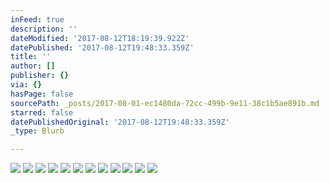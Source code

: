 ```yaml
---
inFeed: true
description: ''
dateModified: '2017-08-12T18:19:39.922Z'
datePublished: '2017-08-12T19:48:33.359Z'
title: ''
author: []
publisher: {}
via: {}
hasPage: false
sourcePath: _posts/2017-08-01-ec1480da-72cc-499b-9e11-38c1b5ae891b.md
starred: false
datePublishedOriginal: '2017-08-12T19:48:33.359Z'
_type: Blurb

---
```

![](https://the-grid-user-content.s3-us-west-2.amazonaws.com/4b493e87-838c-4d62-a9e8-0a46c9fb7b7a.jpg)
![](https://the-grid-user-content.s3-us-west-2.amazonaws.com/a52e9ac1-5a22-4a4e-a688-13dcf5d06b18.jpg)
![](https://the-grid-user-content.s3-us-west-2.amazonaws.com/019e7dff-8b93-4e9b-9964-763696f7d46d.jpg)
![](https://the-grid-user-content.s3-us-west-2.amazonaws.com/da7a5d79-2b00-4b87-8650-38abe5947f77.jpg)
![](https://the-grid-user-content.s3-us-west-2.amazonaws.com/57e4e764-a832-44aa-9abe-b588c4768035.jpg)
![](https://the-grid-user-content.s3-us-west-2.amazonaws.com/26fcd66e-bb90-4005-83fb-6dad42fa973a.jpg)
![](https://the-grid-user-content.s3-us-west-2.amazonaws.com/08c9c0de-8ece-4761-bd1d-53c0548376c9.jpg)
![](https://the-grid-user-content.s3-us-west-2.amazonaws.com/73cc7d21-20c6-4934-9996-02d9acb09665.jpg)
![](https://the-grid-user-content.s3-us-west-2.amazonaws.com/660074b5-5a75-43b4-aba1-4e3c5ef557f8.jpg)
![](https://the-grid-user-content.s3-us-west-2.amazonaws.com/16fbac9f-561b-4465-ae76-4ae0cbe5b5a0.jpg)
![](https://the-grid-user-content.s3-us-west-2.amazonaws.com/922c4a4c-51af-4eab-87d7-1591f554df5a.jpg)
![](https://the-grid-user-content.s3-us-west-2.amazonaws.com/61f8d998-291f-4d56-b526-b24473ceadd3.jpg)